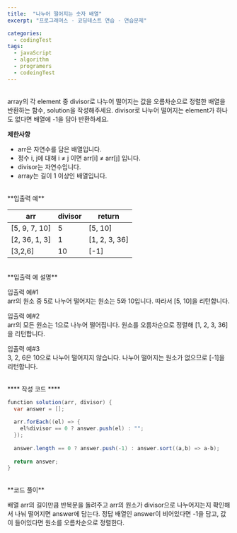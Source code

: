 ```yaml
---
title:  "나누어 떨어지는 숫자 배열"
excerpt: "프로그래머스 - 코딩테스트 연습 - 연습문제"

categories:
  - codingTest
tags: 
  - javaScript
  - algorithm 
  - programers
  - codeingTest
---
```


<br/>
array의 각 element 중 divisor로 나누어 떨어지는 값을 오름차순으로 정렬한 배열을 반환하는 함수, solution을 작성해주세요.
divisor로 나누어 떨어지는 element가 하나도 없다면 배열에 -1을 담아 반환하세요.

**제한사항**

* arr은 자연수를 담은 배열입니다.
* 정수 i, j에 대해 i ≠ j 이면 arr[i] ≠ arr[j] 입니다.
* divisor는 자연수입니다.
* array는 길이 1 이상인 배열입니다.

<br/>
**입출력 예**

|arr|divisor|return|
|---|-------|------|
|[5, 9, 7, 10]|5|[5, 10]|
|[2, 36, 1, 3]|1|[1, 2, 3, 36]|
|[3,2,6]|10|[-1]|


<br/>
**입출력 예 설명**

입출력 예#1<br/>
arr의 원소 중 5로 나누어 떨어지는 원소는 5와 10입니다. 따라서 [5, 10]을 리턴합니다.

입출력 예#2<br/>
arr의 모든 원소는 1으로 나누어 떨어집니다. 원소를 오름차순으로 정렬해 [1, 2, 3, 36]을 리턴합니다.

입출력 예#3<br/>
3, 2, 6은 10으로 나누어 떨어지지 않습니다. 나누어 떨어지는 원소가 없으므로 [-1]을 리턴합니다.


<br/>
**** 작성 코드 ****

```java
function solution(arr, divisor) {
  var answer = [];
  
  arr.forEach((el) => {
    el%divisor == 0 ? answer.push(el) : "";
  });
  
  answer.length == 0 ? answer.push(-1) : answer.sort((a,b) => a-b);
  
  return answer;
}
```

<br/>
**코드 풀이**

배열 arr의 길이만큼 반복문을 돌려주고 arr의 원소가 divisor으로 나누어지는지 확인해서 나눠 떨어지면 answer에 담는다.
정답 배열인 answer이 비어있다면 -1을 담고, 값이 들어있다면 원소를 오름차순으로 정렬한다.
